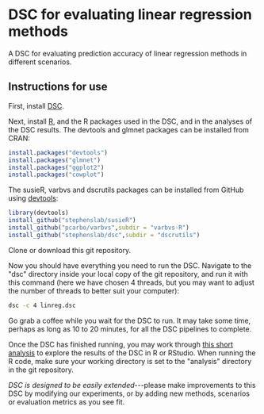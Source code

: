 # DSC for evaluating linear regression methods

A DSC for evaluating prediction accuracy of linear regression methods
in different scenarios.

## Instructions for use

First, install [DSC][dsc].

Next, install [R][R], and the R packages used in the DSC, and in the
analyses of the DSC results. The devtools and glmnet packages can be
installed from CRAN:

```R
install.packages("devtools")
install.packages("glmnet")
install.packages("ggplot2")
install.packages("cowplot")
```

The susieR, varbvs and dscrutils packages can be installed from GitHub
using [devtools][devtools]:

```R
library(devtools)
install_github("stephenslab/susieR")
install_github("pcarbo/varbvs",subdir = "varbvs-R")
install_github("stephenslab/dsc",subdir = "dscrutils")
```

Clone or download this git repository.

Now you should have everything you need to run the DSC. Navigate to
the "dsc" directory inside your local copy of the git repository, and
run it with this command (here we have chosen 4 threads, but you may
want to adjust the number of threads to better suit your computer):

```bash
dsc -c 4 linreg.dsc
```

Go grab a coffee while you wait for the DSC to run. It may take some
time, perhaps as long as 10 to 20 minutes, for all the DSC pipelines
to complete.

Once the DSC has finished running, you may work through
[this short analysis](https://stephenslab.github.io/dsc-linreg/index.html)
to explore the results of the DSC in R or RStudio. When running the R
code, make sure your working directory is set to the "analysis"
directory in the git repository.

*DSC is designed to be easily extended*---please make improvements to
this DSC by modifying our experiments, or by adding new methods,
scenarios or evaluation metrics as you see fit.

[dsc]: https://github.com/stephenslab/dsc
[R]: www.r-project.org
[devtools]: https://github.com/r-lib/devtools
